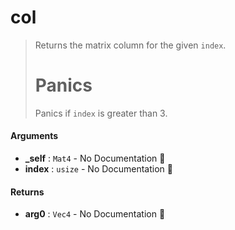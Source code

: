 # col

>  Returns the matrix column for the given `index`.
>  # Panics
>  Panics if `index` is greater than 3.

#### Arguments

- **\_self** : `Mat4` \- No Documentation 🚧
- **index** : `usize` \- No Documentation 🚧

#### Returns

- **arg0** : `Vec4` \- No Documentation 🚧